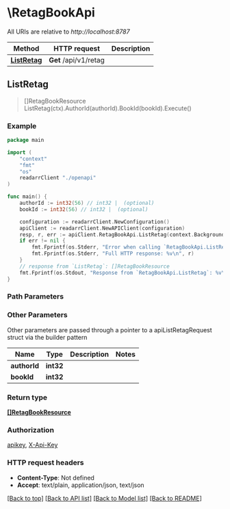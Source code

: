 # \RetagBookApi

All URIs are relative to *http://localhost:8787*

Method | HTTP request | Description
------------- | ------------- | -------------
[**ListRetag**](RetagBookApi.md#ListRetag) | **Get** /api/v1/retag | 



## ListRetag

> []RetagBookResource ListRetag(ctx).AuthorId(authorId).BookId(bookId).Execute()



### Example

```go
package main

import (
    "context"
    "fmt"
    "os"
    readarrClient "./openapi"
)

func main() {
    authorId := int32(56) // int32 |  (optional)
    bookId := int32(56) // int32 |  (optional)

    configuration := readarrClient.NewConfiguration()
    apiClient := readarrClient.NewAPIClient(configuration)
    resp, r, err := apiClient.RetagBookApi.ListRetag(context.Background()).AuthorId(authorId).BookId(bookId).Execute()
    if err != nil {
        fmt.Fprintf(os.Stderr, "Error when calling `RetagBookApi.ListRetag``: %v\n", err)
        fmt.Fprintf(os.Stderr, "Full HTTP response: %v\n", r)
    }
    // response from `ListRetag`: []RetagBookResource
    fmt.Fprintf(os.Stdout, "Response from `RetagBookApi.ListRetag`: %v\n", resp)
}
```

### Path Parameters



### Other Parameters

Other parameters are passed through a pointer to a apiListRetagRequest struct via the builder pattern


Name | Type | Description  | Notes
------------- | ------------- | ------------- | -------------
 **authorId** | **int32** |  | 
 **bookId** | **int32** |  | 

### Return type

[**[]RetagBookResource**](RetagBookResource.md)

### Authorization

[apikey](../README.md#apikey), [X-Api-Key](../README.md#X-Api-Key)

### HTTP request headers

- **Content-Type**: Not defined
- **Accept**: text/plain, application/json, text/json

[[Back to top]](#) [[Back to API list]](../README.md#documentation-for-api-endpoints)
[[Back to Model list]](../README.md#documentation-for-models)
[[Back to README]](../README.md)

